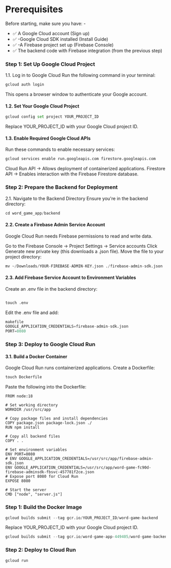# Prerequisites
Before starting, make sure you have: -
- ✅ A Google Cloud account (Sign up)
- ✅ -Google Cloud SDK installed (Install Guide)
- ✅ -A Firebase project set up (Firebase Console)
- ✅ The backend code with Firebase integration (from the previous step)

### Step 1: Set Up Google Cloud Project
1.1. Log in to Google Cloud
Run the following command in your terminal:

```python
gcloud auth login
```
This opens a browser window to authenticate your Google account.

#### 1.2. Set Your Google Cloud Project

```python
gcloud config set project YOUR_PROJECT_ID
```
Replace YOUR_PROJECT_ID with your Google Cloud project ID.

#### 1.3. Enable Required Google Cloud APIs
Run these commands to enable necessary services:


```python
gcloud services enable run.googleapis.com firestore.googleapis.com
```
Cloud Run API → Allows deployment of containerized applications.
Firestore API → Enables interaction with the Firebase Firestore database.

### Step 2: Prepare the Backend for Deployment
2.1. Navigate to the Backend Directory
Ensure you're in the backend directory:

```python
cd word_game_app/backend
```

#### 2.2. Create a Firebase Admin Service Account
Google Cloud Run needs Firebase permissions to read and write data.

Go to the Firebase Console → Project Settings → Service accounts
Click Generate new private key (this downloads a .json file).
Move the file to your project directory:

```python
mv ~/Downloads/YOUR-FIREBASE-ADMIN-KEY.json ./firebase-admin-sdk.json
```
#### 2.3. Add Firebase Service Account to Environment Variables
Create an .env file in the backend directory:
```python

touch .env
```
Edit the .env file and add:

```python
makefile
GOOGLE_APPLICATION_CREDENTIALS=firebase-admin-sdk.json
PORT=8080
```
### Step 3: Deploy to Google Cloud Run
#### 3.1. Build a Docker Container
Google Cloud Run runs containerized applications. Create a Dockerfile:

```python
touch Dockerfile
```
Paste the following into the Dockerfile:

```# Use official Node.js image
FROM node:18

# Set working directory
WORKDIR /usr/src/app

# Copy package files and install dependencies
COPY package.json package-lock.json ./
RUN npm install

# Copy all backend files
COPY . .

# Set environment variables
ENV PORT=8080
# ENV GOOGLE_APPLICATION_CREDENTIALS=/usr/src/app/firebase-admin-sdk.json
ENV GOOGLE_APPLICATION_CREDENTIALS=/usr/src/app/word-game-fc90d-firebase-adminsdk-fbsvc-457781f2ce.json
# Expose port 8080 for Cloud Run
EXPOSE 8080

# Start the server
CMD ["node", "server.js"]
```

### Step 1: Build the Docker Image

```python
gcloud builds submit --tag gcr.io/YOUR_PROJECT_ID/word-game-backend
```
Replace YOUR_PROJECT_ID with your Google Cloud project ID.

```python
gcloud builds submit --tag gcr.io/word-game-app-449405/word-game-backend
```
### Step 2: Deploy to Cloud Run

```python
gcloud run
```